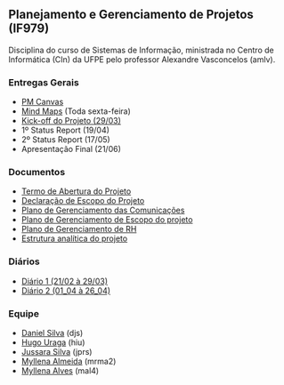 ## Planejamento e Gerenciamento de Projetos (IF979)

Disciplina do curso de Sistemas de Informação, ministrada no Centro de Informática (CIn) da UFPE pelo professor Alexandre Vasconcelos (amlv). 

### Entregas Gerais
- [PM Canvas](https://github.com/jussararodrigues/4-periodo/tree/master/pgp/pm-canvas)
- [Mind Maps](https://github.com/jussararodrigues/4-periodo/tree/master/pgp/mind-maps) (Toda sexta-feira)
- [Kick-off do Projeto (29/03)](https://github.com/jussararodrigues/4-periodo/blob/master/pgp/artefatos/Entregas%201/Kick-off%20Apresenta%C3%A7%C3%A3o.pdf)
- 1º Status Report (19/04)
- 2º Status Report (17/05)
- Apresentação Final (21/06)

### Documentos
- [Termo de Abertura do Projeto](https://github.com/jussararodrigues/4-periodo/blob/master/pgp/artefatos/Entregas%201/G-Suite%20-%20Termo%20de%20abertura%20de%20Projeto.pdf)
- [Declaração de Escopo do Projeto](https://github.com/jussararodrigues/4-periodo/blob/master/pgp/artefatos/Entregas%202/Declara%C3%A7%C3%A3o%20de%20Escopo%20do%20Projeto%20.pdf)
- [Plano de Gerenciamento das Comunicações](https://github.com/jussararodrigues/4-periodo/blob/master/pgp/artefatos/Entregas%202/Plano%20de%20Gerenciamento%20das%20Comunica%C3%A7%C3%B5es.pdf)
- [Plano de Gerenciamento de Escopo do projeto](https://github.com/jussararodrigues/4-periodo/blob/master/pgp/artefatos/Entregas%202/Plano%20de%20Gerenciamento%20de%20Escopo%20do%20projeto.pdf)
- [Plano de Gerenciamento de RH](https://github.com/jussararodrigues/4-periodo/blob/master/pgp/artefatos/Entregas%202/Plano%20de%20Gerenciamento%20de%20RH.pdf)
- [Estrutura analítica do projeto](https://github.com/jussararodrigues/4-periodo/blob/master/pgp/artefatos/Entregas%202/EAP%20Descri%C3%A7%C3%A3o.pdf)

### Diários
- [Diário 1 (21/02 à 29/03)](https://github.com/jussararodrigues/4-periodo/blob/master/pgp/artefatos/Entregas%201/Di%C3%A1rio%20de%20Atividades%201%20(21-02%20-%2029-03).pdf)
- [Diário 2 (01_04 à 26_04)](https://github.com/jussararodrigues/4-periodo/blob/master/pgp/artefatos/Entregas%202/Di%C3%A1rio%20de%20Atividades%202%20(01_04%20%20-%2026_04).pdf)

### Equipe
- [Daniel Silva](https://github.com/shirubadan) (djs)
- [Hugo Uraga](https://github.com/hugouraga) (hiu)
- [Jussara Silva](https://github.com/jussararodrigues) (jprs)
- [Myllena Almeida](https://github.com/MyllenaAlmeida) (mrma2)
- [Myllena Alves](https://github.com/myllenaalves) (mal4)
